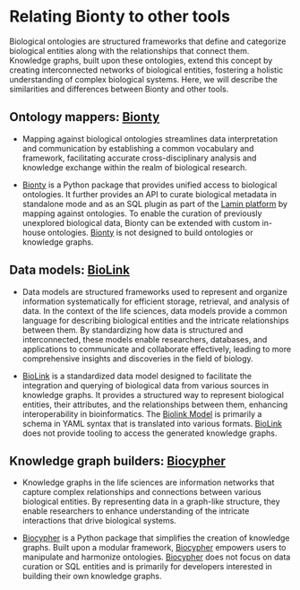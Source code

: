 # Relating Bionty to other tools

Biological ontologies are structured frameworks that define and categorize biological entities along with the relationships that connect them.
Knowledge graphs, built upon these ontologies, extend this concept by creating interconnected networks of biological entities,
fostering a holistic understanding of complex biological systems.
Here, we will describe the similarities and differences between Bionty and other tools.

## Ontology mappers: [Bionty](https://lamin.ai/docs/bionty)

- Mapping against biological ontologies streamlines data interpretation and communication by establishing a common vocabulary and framework,
  facilitating accurate cross-disciplinary analysis and knowledge exchange within the realm of biological research.

- [Bionty](https://lamin.ai/docs/bionty) is a Python package that provides unified access to biological ontologies.
  It further provides an API to curate biological metadata in standalone mode and as an SQL plugin as part of the [Lamin platform](https://lamin.ai/) by mapping against ontologies.
  To enable the curation of previously unexplored biological data, Bionty can be extended with custom in-house ontologies.
  [Bionty](https://lamin.ai/docs/bionty) is not designed to build ontologies or knowledge graphs.

## Data models: [BioLink](https://biolink.github.io/biolink-model/)

- Data models are structured frameworks used to represent and organize information systematically for efficient storage, retrieval, and analysis of data.
  In the context of the life sciences, data models provide a common language for describing biological entities and the intricate relationships between them.
  By standardizing how data is structured and interconnected, these models enable researchers, databases, and applications to communicate and collaborate effectively,
  leading to more comprehensive insights and discoveries in the field of biology.

- [BioLink](https://biolink.github.io/biolink-model/) is a standardized data model designed to facilitate the integration and querying of biological data from various sources in knowledge graphs.
  It provides a structured way to represent biological entities, their attributes, and the relationships between them, enhancing interoperability in bioinformatics.
  The [Biolink Model](https://biolink.github.io/biolink-model/) is primarily a schema in YAML syntax that is translated into various formats.
  [BioLink](https://biolink.github.io/biolink-model/) does not provide tooling to access the generated knowledge graphs.

## Knowledge graph builders: [Biocypher](https://biocypher.org/)

- Knowledge graphs in the life sciences are information networks that capture complex relationships and connections between various biological entities.
  By representing data in a graph-like structure, they enable researchers to enhance understanding of the intricate interactions that drive biological systems.

- [Biocypher](https://biocypher.org/) is a Python package that simplifies the creation of knowledge graphs.
  Built upon a modular framework, [Biocypher](https://biocypher.org/) empowers users to manipulate and harmonize ontologies.
  [Biocypher](https://biocypher.org/) does not focus on data curation or SQL entities and is primarily for developers interested in building their own knowledge graphs.
